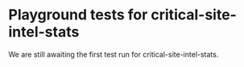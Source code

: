 # Playground tests for critical-site-intel-stats
We are still awaiting the first test run for critical-site-intel-stats.
